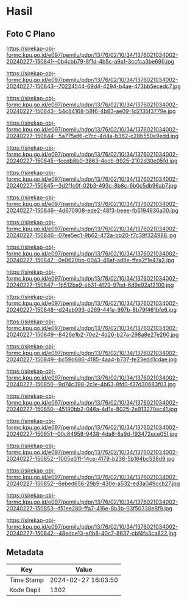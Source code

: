 # Hasil

## Foto C Plano

https://sirekap-obj-formc.kpu.go.id/e097/pemilu/pdpr/13/76/02/10/34/1376021034002-20240227-150841--0b4cbb79-8f1d-4b5c-a9a1-3ccfca3be690.jpg

https://sirekap-obj-formc.kpu.go.id/e097/pemilu/pdpr/13/76/02/10/34/1376021034002-20240227-150843--70224544-69d4-4294-b4ae-473bb5ecedc7.jpg

https://sirekap-obj-formc.kpu.go.id/e097/pemilu/pdpr/13/76/02/10/34/1376021034002-20240227-150843--54c84168-58f6-4b83-ae09-1d2135f3779e.jpg

https://sirekap-obj-formc.kpu.go.id/e097/pemilu/pdpr/13/76/02/10/34/1376021034002-20240227-150844--5a775ef6-c7cc-4d4a-b362-c28b550e9edd.jpg

https://sirekap-obj-formc.kpu.go.id/e097/pemilu/pdpr/13/76/02/10/34/1376021034002-20240227-150845--fccdb8b0-3863-4ecb-9925-2102d30e05fd.jpg

https://sirekap-obj-formc.kpu.go.id/e097/pemilu/pdpr/13/76/02/10/34/1376021034002-20240227-150845--3d2f1c0f-02b3-493c-8b8c-6b0c5db96ab7.jpg

https://sirekap-obj-formc.kpu.go.id/e097/pemilu/pdpr/13/76/02/10/34/1376021034002-20240227-150846--4d670908-ede2-48f3-beee-fb6194936a00.jpg

https://sirekap-obj-formc.kpu.go.id/e097/pemilu/pdpr/13/76/02/10/34/1376021034002-20240227-150846--07ee5ec1-9b62-472a-bb20-f7c39f324988.jpg

https://sirekap-obj-formc.kpu.go.id/e097/pemilu/pdpr/13/76/02/10/34/1376021034002-20240227-150847--0e0620bb-0043-46af-ad6e-ffea2f1e47a2.jpg

https://sirekap-obj-formc.kpu.go.id/e097/pemilu/pdpr/13/76/02/10/34/1376021034002-20240227-150847--1b512ba9-eb31-4f29-97ed-6d9e92a13100.jpg

https://sirekap-obj-formc.kpu.go.id/e097/pemilu/pdpr/13/76/02/10/34/1376021034002-20240227-150848--d24eb993-d269-441e-997b-8b79f461bfe6.jpg

https://sirekap-obj-formc.kpu.go.id/e097/pemilu/pdpr/13/76/02/10/34/1376021034002-20240227-150849--8426e1b2-70e2-4d26-b27a-298a8e27e260.jpg

https://sirekap-obj-formc.kpu.go.id/e097/pemilu/pdpr/13/76/02/10/34/1376021034002-20240227-150849--bc59d686-4185-4aa4-b737-fe23edd1cdae.jpg

https://sirekap-obj-formc.kpu.go.id/e097/pemilu/pdpr/13/76/02/10/34/1376021034002-20240227-150850--9d74c398-2c1e-4b63-8fd0-f37d30683f03.jpg

https://sirekap-obj-formc.kpu.go.id/e097/pemilu/pdpr/13/76/02/10/34/1376021034002-20240227-150850--45190bb2-046a-4d1e-8025-2e913270ec41.jpg

https://sirekap-obj-formc.kpu.go.id/e097/pemilu/pdpr/13/76/02/10/34/1376021034002-20240227-150851--00c84958-9438-4da8-8a9d-f93472ece05f.jpg

https://sirekap-obj-formc.kpu.go.id/e097/pemilu/pdpr/13/76/02/10/34/1376021034002-20240227-150852--1005e011-14ce-4179-b236-5b164bc538d9.jpg

https://sirekap-obj-formc.kpu.go.id/e097/pemilu/pdpr/13/76/02/10/34/1376021034002-20240227-150852--6ebed656-29b9-430e-a532-ed3a049ccb27.jpg

https://sirekap-obj-formc.kpu.go.id/e097/pemilu/pdpr/13/76/02/10/34/1376021034002-20240227-150853--f51ee280-ffa7-416e-8b3b-03f50338e8f9.jpg

https://sirekap-obj-formc.kpu.go.id/e097/pemilu/pdpr/13/76/02/10/34/1376021034002-20240227-150842--48edce13-e0b8-40c7-8637-cbf4fa3ca822.jpg


## Metadata

| Key        | Value               |
| ---------- | ------------------- |
| Time Stamp | 2024-02-27 16:03:50 |
| Kode Dapil | 1302                |



